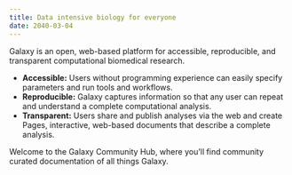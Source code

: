 ```yaml
---
title: Data intensive biology for everyone
date: 2040-03-04
---
```


Galaxy is an open, web-based platform for accessible, reproducible, and
transparent computational biomedical research.

- **Accessible:** Users without programming experience can easily specify
  parameters and run tools and workflows.
- **Reproducible:** Galaxy captures information so that any user can repeat and
  understand a complete computational analysis.
- **Transparent:** Users share and publish analyses via the web and create
  Pages, interactive, web-based documents that describe a complete analysis.


Welcome to the Galaxy Community Hub, where you'll find community curated documentation of all things Galaxy.
